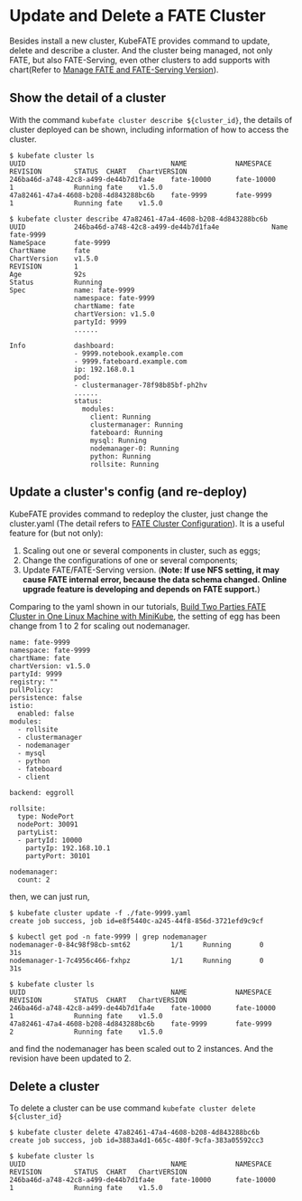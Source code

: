# Update and Delete a FATE Cluster
Besides install a new cluster, KubeFATE provides command to update, delete and describe a cluster. And the cluster being managed, not only FATE, but also FATE-Serving, even other clusters to add supports with chart(Refer to [Manage FATE and FATE-Serving Version](./Manage_FATE_and_FATE-Serving_Version.md)).

## Show the detail of a cluster
With the command `kubefate cluster describe ${cluster_id}`, the details of cluster deployed can be shown, including information of how to access the cluster.

```
$ kubefate cluster ls
UUID                                    NAME            NAMESPACE       REVISION        STATUS  CHART   ChartVERSION
246ba46d-a748-42c8-a499-de44b7d1fa4e    fate-10000      fate-10000      1               Running fate    v1.5.0
47a82461-47a4-4608-b208-4d843288bc6b    fate-9999       fate-9999       1               Running fate    v1.5.0

$ kubefate cluster describe 47a82461-47a4-4608-b208-4d843288bc6b
UUID            246ba46d-a748-42c8-a499-de44b7d1fa4e             Name            fate-9999
NameSpace       fate-9999
ChartName       fate
ChartVersion    v1.5.0
REVISION        1
Age             92s
Status          Running
Spec            name: fate-9999
                namespace: fate-9999
                chartName: fate
                chartVersion: v1.5.0
                partyId: 9999
                ......
                
Info            dashboard:
                - 9999.notebook.example.com
                - 9999.fateboard.example.com
                ip: 192.168.0.1
                pod:
                - clustermanager-78f98b85bf-ph2hv
                ......
                status:
                  modules:
                    client: Running
                    clustermanager: Running
                    fateboard: Running
                    mysql: Running
                    nodemanager-0: Running
                    python: Running
                    rollsite: Running
```

## Update a cluster's config (and re-deploy)
KubeFATE provides command to redeploy the cluster, just change the cluster.yaml (The detail refers to [FATE Cluster Configuration](./configurations/FATE_cluster_configuration.md)). It is a useful feature for (but not only): 
1. Scaling out one or several components in cluster, such as eggs;
2. Change the configurations of one or several components;
3. Update FATE/FATE-Serving version. (**Note: If use NFS setting, it may cause FATE internal error, because the data schema changed. Online upgrade feature is developing and depends on FATE support.**)

Comparing to the yaml shown in our tutorials, [Build Two Parties FATE Cluster in One Linux Machine with MiniKube](./tutorials/Build_Two_Parties_FATE_Cluster_in_One_Linux_Machine_with_MiniKube.md), the setting of egg has been change from 1 to 2 for scaling out nodemanager.
```
name: fate-9999
namespace: fate-9999
chartName: fate
chartVersion: v1.5.0
partyId: 9999
registry: ""
pullPolicy: 
persistence: false
istio:
  enabled: false
modules:
  - rollsite
  - clustermanager
  - nodemanager
  - mysql
  - python
  - fateboard
  - client

backend: eggroll

rollsite: 
  type: NodePort
  nodePort: 30091
  partyList:
  - partyId: 10000
    partyIp: 192.168.10.1
    partyPort: 30101

nodemanager:
  count: 2
```

then, we can just run,
```
$ kubefate cluster update -f ./fate-9999.yaml
create job success, job id=e8f5440c-a245-44f8-856d-3721efd9c9cf

$ kubectl get pod -n fate-9999 | grep nodemanager
nodemanager-0-84c98f98cb-smt62          1/1     Running       0          31s
nodemanager-1-7c4956c466-fxhpz          1/1     Running       0          31s

$ kubefate cluster ls
UUID                                    NAME            NAMESPACE       REVISION        STATUS  CHART   ChartVERSION
246ba46d-a748-42c8-a499-de44b7d1fa4e    fate-10000      fate-10000      1               Running fate    v1.5.0
47a82461-47a4-4608-b208-4d843288bc6b    fate-9999       fate-9999       2               Running fate    v1.5.0
```

and find the nodemanager has been scaled out to 2 instances. And the revision have been updated to 2. 

## Delete a cluster
To delete a cluster can be use command `kubefate cluster delete ${cluster_id}`
```
$ kubefate cluster delete 47a82461-47a4-4608-b208-4d843288bc6b
create job success, job id=3883a4d1-665c-480f-9cfa-383a05592cc3

$ kubefate cluster ls
UUID                                    NAME            NAMESPACE       REVISION        STATUS  CHART   ChartVERSION
246ba46d-a748-42c8-a499-de44b7d1fa4e    fate-10000      fate-10000      1               Running fate    v1.5.0
```